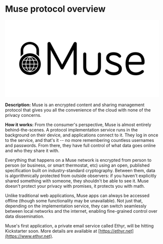 # Muse protocol overview

![Muse logo](logo-full.svg)

**Description:** Muse is an encrypted content and sharing management protocol that gives you all the convenience of the cloud with none of the privacy concerns.

**How it works:** From the consumer's perspective, Muse is almost entirely behind-the-scenes. A protocol implementation service runs in the background on their device, and applications connect to it. They log in once to the service, and that's it -- no more remembering countless usernames and passwords. From there, they have full control of what data goes online and who they share it with.

Everything that happens on a Muse network is encrypted from person to person (or business, or smart thermostat, etc) using an open, published specification built on industry-standard cryptography. Between them, data is algorithmically protected from outside observers: if you haven't explicitly shared something with someone, they shouldn't be able to see it. Muse doesn't protect your privacy with promises, it protects you with math.

Unlike traditional web applications, Muse apps can always be accessed offline (though some functionality may be unavailable). Not just that, depending on the implementation service, they can switch seamlessly between local networks and the internet, enabling fine-grained control over data dissemination.

Muse's first application, a private email service called Ethyr, will be hitting Kickstarter soon. More details are available at [https://ethyr.net](https://www.ethyr.net).